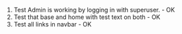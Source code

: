 1. Test Admin is working by logging in with superuser. - OK
2. Test that base and home with test text on both - OK
3. Test all links in navbar - OK